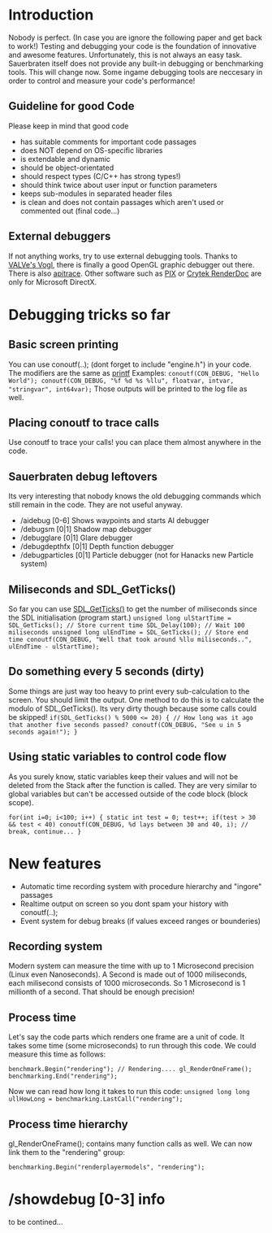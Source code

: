# Introduction
Nobody is perfect. (In case you are ignore the following paper and get back to work!)
Testing and debugging your code is the foundation of innovative and awesome features. Unfortunately, this is not always an easy task. Sauerbraten itself does not provide any built-in debugging or benchmarking tools.
This will change now. Some ingame debugging tools are neccesary in order to control and measure your code's performance!

## Guideline for good Code
Please keep in mind that good code
* has suitable comments for important code passages
* does NOT depend on OS-specific libraries
* is extendable and dynamic
* should be object-orientated
* should respect types (C/C++ has strong types!)
* should think twice about user input or function parameters
* keeps sub-modules in separated header files
* is clean and does not contain passages which aren't used or commented out (final code...)

## External debuggers
If not anything works, try to use external debugging tools.
Thanks to [VALVe's Vogl](https://github.com/ValveSoftware/vogl), there is finally a good OpenGL graphic debugger out there. There is also [apitrace](https://apitrace.github.io/).
Other software such as [PIX](http://en.wikipedia.org/wiki/PIX_%28Microsoft%29) or [Crytek RenderDoc](http://cryengine.com/renderdoc) are only for Microsoft DirectX.

# Debugging tricks so far
## Basic screen printing
You can use conoutf(..); (dont forget to include "engine.h") in your code. The modifiers are the same as
[printf](http://www.cplusplus.com/reference/cstdio/printf/)
Examples:
`
conoutf(CON_DEBUG, "Hello World");
conoutf(CON_DEBUG, "%f %d %s %llu", floatvar, intvar, "stringvar", int64var);
`
Those outputs will be printed to the log file as well.

## Placing conoutf to trace calls
Use conoutf to trace your calls! you can place them almost anywhere in the code.

## Sauerbraten debug leftovers
Its very interesting that nobody knows the old debugging commands which still remain in the code. They are not useful anyway.
* /aidebug [0-6] Shows waypoints and starts AI debugger
* /debugsm [0|1] Shadow map debugger
* /debugglare [0|1] Glare debugger
* /debugdepthfx [0|1] Depth function debugger
* /debugparticles [0|1] Particle debugger (not for Hanacks new Particle system)

## Miliseconds and SDL_GetTicks()
So far you can use [SDL_GetTicks()](https://wiki.libsdl.org/SDL_GetTicks) to get the number of miliseconds since the SDL initialisation (program start.)
`unsigned long ulStartTime = SDL_GetTicks(); // Store current time
SDL_Delay(100); // Wait 100 miliseconds
unsigned long ulEndTime = SDL_GetTicks(); // Store end time
conoutf(CON_DEBUG, "Well that took around %llu miliseconds..", ulEndTime - ulStartTime);`

## Do something every 5 seconds (dirty)
Some things are just way too heavy to print every sub-calculation to the screen. You should limit the output.
One method to do this is to calculate the modulo of SDL_GetTicks(). Its very dirty though because some calls could be skipped!
`
if(SDL_GetTicks() % 5000 <= 20) {
    // How long was it ago that another five seconds passed?
    conoutf(CON_DEBUG, "See u in 5 seconds again!");
}
`

## Using static variables to control code flow
As you surely know, static variables keep their values and will not be deleted from the Stack after the function is called. They are very similar to global variables but can't be accessed outside of the code block (block scope).

`for(int i=0; i<100; i++) {
     static int test = 0;
     test++;
     if(test > 30 && test < 40) conoutf(CON_DEBUG, %d lays between 30 and 40, i);
     // break, continue...
}` 

# New features
* Automatic time recording system with procedure hierarchy and "ingore" passages
* Realtime output on screen so you dont spam your history with conoutf(..);
* Event system for debug breaks (if values exceed ranges or bounderies)

## Recording system
Modern system can measure the time with up to 1 Microsecond precision (Linux even Nanoseconds). A Second is made out of 1000 miliseconds, each milisecond consists of 1000 microseconds. So 1 Microsecond is 1 millionth of a second. That should be enough precision!

## Process time
Let's say the code parts which renders one frame are a unit of code. It takes some time (some microseconds) to run through this code. We could measure this time as follows:

`benchmark.Begin("rendering");
// Rendering....
gl_RenderOneFrame();
benchmarking.End("rendering");`

Now we can read how long it takes to run this code:
`unsigned long long ullHowLong = benchmarking.LastCall("rendering");`

## Process time hierarchy
gl_RenderOneFrame(); contains many function calls as well. We can now link them to the "rendering" group:

`benchmarking.Begin("renderplayermodels", "rendering");`

# /showdebug [0-3] info
to be contined...